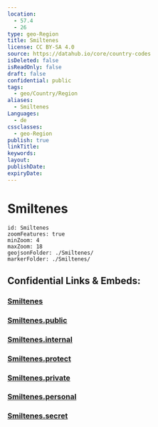 ```yaml
---
location:
  - 57.4
  - 26
type: geo-Region
title: Smiltenes
license: CC BY-SA 4.0
source: https://datahub.io/core/country-codes
isDeleted: false
isReadOnly: false
draft: false
confidential: public
tags:
  - geo/Country/Region
aliases:
  - Smiltenes
Languages:
  - de
cssclasses:
  - geo-Region
publish: true
linkTitle:
keywords:
layout:
publishDate:
expiryDate:
---
```


# Smiltenes

```leaflet
id: Smiltenes
zoomFeatures: true 
minZoom: 4 
maxZoom: 18
geojsonFolder: ./Smiltenes/
markerFolder: ./Smiltenes/
```


## Confidential Links & Embeds: 

### [Smiltenes](/_Standards/Earth/Continent/Europe/Europe~North/Latvia/Counties/Smiltenes.md) 

### [Smiltenes.public](/_public/Earth/Continent/Europe/Europe~North/Latvia/Counties/Smiltenes.public.md) 

### [Smiltenes.internal](/_internal/Earth/Continent/Europe/Europe~North/Latvia/Counties/Smiltenes.internal.md) 

### [Smiltenes.protect](/_protect/Earth/Continent/Europe/Europe~North/Latvia/Counties/Smiltenes.protect.md) 

### [Smiltenes.private](/_private/Earth/Continent/Europe/Europe~North/Latvia/Counties/Smiltenes.private.md) 

### [Smiltenes.personal](/_personal/Earth/Continent/Europe/Europe~North/Latvia/Counties/Smiltenes.personal.md) 

### [Smiltenes.secret](/_secret/Earth/Continent/Europe/Europe~North/Latvia/Counties/Smiltenes.secret.md)

